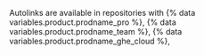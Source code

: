 Autolinks are available in repositories with {% data variables.product.prodname_pro %}, {% data variables.product.prodname_team %}, {% data variables.product.prodname_ghe_cloud %},
